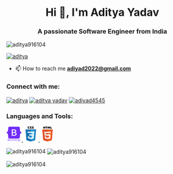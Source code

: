 <h1 align="center">Hi 👋, I'm Aditya Yadav</h1>
<h3 align="center">A passionate Software Engineer from India</h3>

<p align="left"> <img src="https://komarev.com/ghpvc/?username=aditya916104&label=Profile%20views&color=0e75b6&style=flat" alt="aditya916104" /> </p>

<p align="left"> <a href="https://twitter.com/aditya" target="blank"><img src="https://img.shields.io/twitter/follow/aditya?logo=twitter&style=for-the-badge" alt="aditya" /></a> </p>

- 📫 How to reach me **adiyad2022@gmail.com**

<h3 align="left">Connect with me:</h3>
<p align="left">
<a href="https://twitter.com/aditya" target="blank"><img align="center" src="https://raw.githubusercontent.com/rahuldkjain/github-profile-readme-generator/master/src/images/icons/Social/twitter.svg" alt="aditya" height="30" width="40" /></a>
<a href="https://fb.com/aditya yadav" target="blank"><img align="center" src="https://raw.githubusercontent.com/rahuldkjain/github-profile-readme-generator/master/src/images/icons/Social/facebook.svg" alt="aditya yadav" height="30" width="40" /></a>
<a href="https://instagram.com/adiyad4545" target="blank"><img align="center" src="https://raw.githubusercontent.com/rahuldkjain/github-profile-readme-generator/master/src/images/icons/Social/instagram.svg" alt="adiyad4545" height="30" width="40" /></a>
</p>

<h3 align="left">Languages and Tools:</h3>
<p align="left"> <a href="https://getbootstrap.com" target="_blank" rel="noreferrer"> <img src="https://raw.githubusercontent.com/devicons/devicon/master/icons/bootstrap/bootstrap-plain-wordmark.svg" alt="bootstrap" width="40" height="40"/> </a> <a href="https://www.w3schools.com/css/" target="_blank" rel="noreferrer"> <img src="https://raw.githubusercontent.com/devicons/devicon/master/icons/css3/css3-original-wordmark.svg" alt="css3" width="40" height="40"/> </a> <a href="https://www.w3.org/html/" target="_blank" rel="noreferrer"> <img src="https://raw.githubusercontent.com/devicons/devicon/master/icons/html5/html5-original-wordmark.svg" alt="html5" width="40" height="40"/> </a> </p>

<p><img align="left" src="https://github-readme-stats.vercel.app/api/top-langs?username=aditya916104&show_icons=true&locale=en&layout=compact" alt="aditya916104" /></p>

<p>&nbsp;<img align="center" src="https://github-readme-stats.vercel.app/api?username=aditya916104&show_icons=true&locale=en" alt="aditya916104" /></p>

<p><img align="center" src="https://github-readme-streak-stats.herokuapp.com/?user=aditya916104&" alt="aditya916104" /></p>
